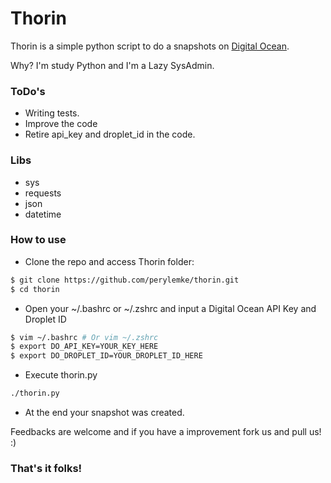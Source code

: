 **Thorin**
===================
Thorin is a simple python script to do a snapshots on [Digital Ocean](https://www.digitalocean.com).

Why? I'm study Python and I'm a Lazy SysAdmin.

### ToDo's

* Writing tests.
* Improve the code
* Retire api_key and droplet_id in the code.

### Libs

* sys
* requests
* json
* datetime

### How to use

* Clone the repo and access Thorin folder:
```bash
$ git clone https://github.com/perylemke/thorin.git
$ cd thorin
```

* Open your ~/.bashrc or ~/.zshrc and input a Digital Ocean API Key and Droplet ID
```bash
$ vim ~/.bashrc # Or vim ~/.zshrc
$ export DO_API_KEY=YOUR_KEY_HERE
$ export DO_DROPLET_ID=YOUR_DROPLET_ID_HERE
```

* Execute thorin.py
```bash
./thorin.py
```

* At the end your snapshot was created.

Feedbacks are welcome and if you have a improvement fork us and pull us! :)

### That's it folks!